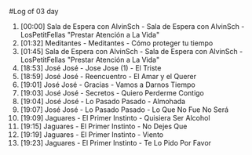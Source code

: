 #Log of 03 day

1. [00:00] Sala de Espera con AlvinSch - Sala de Espera con AlvinSch - LosPetitFellas "Prestar Atención a La Vida"
1. [01:32] Meditantes - Meditantes - Cómo proteger tu tiempo
1. [01:45] Sala de Espera con AlvinSch - Sala de Espera con AlvinSch - LosPetitFellas "Prestar Atención a La Vida"
1. [18:53] José José - Jose Jose (1) - El Triste
1. [18:59] José José - Reencuentro - El Amar y el Querer
1. [19:01] José José - Gracias - Vamos a Darnos Tiempo
1. [19:03] José José - Secretos - Quiero Perderme Contigo
1. [19:04] José José - Lo Pasado Pasado - Almohada
1. [19:07] José José - Lo Pasado Pasado - Lo Que No Fue No Será
1. [19:09] Jaguares - El Primer Instinto - Quisiera Ser Alcohol
1. [19:15] Jaguares - El Primer Instinto - No Dejes Que
1. [19:19] Jaguares - El Primer Instinto - Viento
1. [19:23] Jaguares - El Primer Instinto - Te Lo Pido Por Favor

